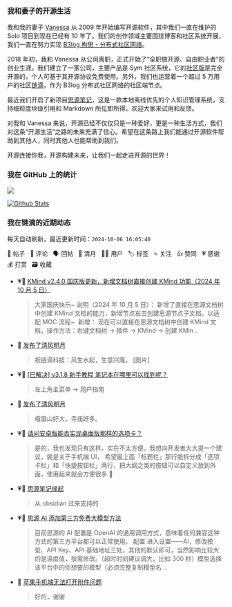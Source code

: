 ### 我和妻子的开源生活

我和我的妻子 [Vanessa](https://github.com/Vanessa219) 从 2009 年开始编写开源软件，其中我们一直在维护的 Solo 项目到现在已经有 10 年了。我们的创作领域主要围绕博客和社区系统开展，我们一直在努力实现 [B3log 构思 - 分布式社区网络](https://ld246.com/article/1546941897596)。

2018 年初，我和 Vanessa 从公司离职，正式开始了“全职做开源、自由职业者”的创业生涯。我们建立了一家公司，主要产品是 Sym 社区系统，它的[社区版](https://github.com/88250/symphony)是完全开源的，个人可基于其开源协议免费使用。另外，我们也运营着一个超过 5 万用户的社区[链滴](https://ld246.com)，作为 B3log 分布式社区网络的社区端节点。

最近我们开启了新项目[思源笔记](https://github.com/siyuan-note/siyuan)，这是一款本地离线优先的个人知识管理系统，支持细粒度块级引用和 Markdown 所见即所得，欢迎大家来试用和反馈。

对我和 Vanessa 来说，开源已经不仅仅只是一种爱好，更是一种生活方式，我们对这条“开源生活”之路的未来充满了信心。希望在这条路上我们能通过开源软件帮助到其他人，同时其他人也能帮助到我们。

开源连接你我，开源构建未来，让我们一起走进开源的世界！

### 我在 GitHub 上的统计

<a title="Hits" target="_blank" href="https://github.com/88250/88250"><img src="https://hits.b3log.org/88250/88250.svg"></a>

[![Github Stats](https://github-readme-stats.vercel.app/api?username=88250&theme=tokyonight&show_icons=true)](https://github.com/88250)

<!--events start -->

### 我在链滴的近期动态

每天自动刷新，最近更新时间：`2024-10-06 16:05:40`

📝 帖子 &nbsp; 💬 评论 &nbsp; 🗣 回帖 &nbsp; 🌙 清月 &nbsp; 👨‍💻 用户 &nbsp; 🏷️ 标签 &nbsp; ⭐️ 关注 &nbsp; 👍 赞同 &nbsp; 💗 感谢 &nbsp; 💰 打赏 &nbsp; 🗃 收藏

* 💗📝 [KMind v2.4.0 国庆版更新，新增文档树直接创建 KMind 功能（2024 年 10 月 5 日）](https://ld246.com/article/1728136975054)

  > 大家国庆快乐~ 说明（2024 年 10 月 5 日）： 新增了直接在思源文档树中创建 KMind 文档的能力，新增节点右击创建思源节点子文档，以适配 MOC 流程~ ‍ 新增： 现在可以直接在思源文档树中创建 KMind 文档，操作方法：右键文档树 -&gt; 插件 -&gt; KMind -&gt; 创建 KMin ..
* 🌙 [发布了清风明月](https://ld246.com/member/88250/breezemoons/1728136252476)

  > 祝链滴科技：风生水起，生意兴隆。 [图片]
* 💗💬 [[已解决] v3.1.8 新手教程 笔记本在哪里可以找到呢？](https://ld246.com/article/1728042198607/comment/1728042366235#comments)

  > 左上角主菜单 → 用户指南
* 🌙 [发布了清风明月](https://ld246.com/member/88250/breezemoons/1728054484959)

  > 峨眉山好大，寺庙好多。
* 💗💬 [请问安卓版能否实现桌面版那样的选项卡？](https://ld246.com/article/1727961218344/comment/1727962817230#comments)

  > 是的，我也发现只有这样，实在不太方便。我想向开发者大大提一个建议，就是关于手机端 UI， 希望最上面「标题栏」那行能拆分成「选项卡栏」和「快捷按钮栏」两行，把大纲之类的按钮可以自定义放到外面，使用起来就会方便很多 🙏
* 💗💬 [思源笔记缘起](https://ld246.com/article/1619868273581/comment/1727941166412#comments)

  > 从 obsidian 过来支持的
* 💗📝 [思源 AI 添加第三方免费大模型方法](https://ld246.com/article/1727862165942)

  > 目前思源的 AI 配置是 OpenAI 的通用调用方式，意味着任何兼容这种方式的第三方平台都可以正常使用。 配置 进入设置——AI，修改模型、API Key、API 基础地址三处，其他的默认即可，当然影响比较大的是温度值，按需修改。（超时时间建议调大，比如 300 秒）模型选择该平台中的你想要的模型（必须完整复制模型名 ..
* 💬 [苹果手机端无法打开附件问题](https://ld246.com/article/1727262858752/comment/1727796027928#comments)

  > 好的，谢谢


<!--events end -->
